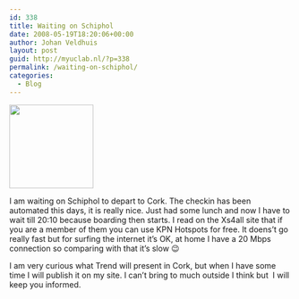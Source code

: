```yaml
---
id: 338
title: Waiting on Schiphol
date: 2008-05-19T18:20:06+00:00
author: Johan Veldhuis
layout: post
guid: http://myuclab.nl/?p=338
permalink: /waiting-on-schiphol/
categories:
  - Blog
---
```

[<img class="alignnone size-thumbnail wp-image-339" title="KPN Hotspots logo" src="https://i0.wp.com/myuclab.nl/wp-content/uploads/2008/05/824580_610_image007-150x150.jpg?resize=150%2C150" alt="" width="150" height="150" srcset="https://i2.wp.com/myuclab.nl/wp-content/uploads/2008/05/824580_610_image007.jpg?resize=150%2C150&ssl=1 150w, https://i2.wp.com/myuclab.nl/wp-content/uploads/2008/05/824580_610_image007.jpg?resize=300%2C298&ssl=1 300w, https://i2.wp.com/myuclab.nl/wp-content/uploads/2008/05/824580_610_image007.jpg?w=350&ssl=1 350w" sizes="(max-width: 150px) 100vw, 150px" data-recalc-dims="1" />](https://i2.wp.com/myuclab.nl/wp-content/uploads/2008/05/824580_610_image007.jpg)

I am waiting on Schiphol to depart to Cork. The checkin has been automated this days, it is really nice. Just had some lunch and now I have to wait till 20:10 because boarding then starts. I read on the Xs4all site that if you are a member of them you can use KPN Hotspots for free. It doens&#8217;t go really fast but for surfing the internet it&#8217;s OK, at home I have a 20 Mbps connection so comparing with that it&#8217;s slow 😉

I am very curious what Trend will present in Cork, but when I have some time I will publish it on my site. I can&#8217;t bring to much outside I think but  I will keep you informed.